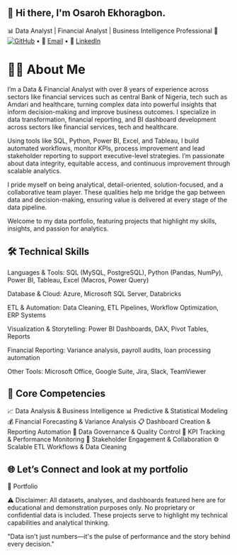 ## 👋 Hi there, I'm Osaroh Ekhoragbon.

📊 Data Analyst | Financial Analyst | Business Intelligence Professional
🔗 [![GitHub](https://img.shields.io/badge/-%20-000?style=flat-square&logo=github&logoColor=white)](https://github.com/OsarohEkhoragbon) • 📧 [Email](Mailto:osarohekhoragbon@gmail.com) • 💼 [LinkedIn](https://www.linkedin.com/in/osaroh-ekhoragbon/)


# 👨‍💼 About Me
I’m a Data & Financial Analyst with over 8 years of experience across sectors like financial services such as central Bank of Nigeria, tech such as Amdari and healthcare, turning complex data into powerful insights that inform decision-making and improve business outcomes. I specialize in data transformation, financial reporting, and BI dashboard development across sectors like financial services, tech and healthcare.

Using tools like SQL, Python, Power BI, Excel, and Tableau, I build automated workflows, monitor KPIs, process improvement and lead stakeholder reporting to support executive-level strategies. I’m passionate about data integrity, equitable access, and continuous improvement through scalable analytics.

I pride myself on being analytical, detail-oriented, solution-focused, and a collaborative team player. These qualities help me bridge the gap between data and decision-making, ensuring value is delivered at every stage of the data pipeline.

Welcome to my data portfolio, featuring projects that highlight my skills, insights, and passion for analytics.


## 🛠️ Technical Skills

Languages & Tools: SQL (MySQL, PostgreSQL), Python (Pandas, NumPy), Power BI, Tableau, Excel (Macros, Power Query)

Database & Cloud: Azure, Microsoft SQL Server, Databricks

ETL & Automation: Data Cleaning, ETL Pipelines, Workflow Optimization, ERP Systems

Visualization & Storytelling: Power BI Dashboards, DAX, Pivot Tables, Reports

Financial Reporting: Variance analysis, payroll audits, loan processing automation

Other Tools: Microsoft Office, Google Suite, Jira, Slack, TeamViewer


## 🔭 Core Competencies

📈 Data Analysis & Business Intelligence 📊 Predictive & Statistical Modeling 💰 Financial Forecasting & Variance Analysis 📋 Dashboard Creation & Reporting Automation 🧩 Data Governance & Quality Control
🚀 KPI Tracking & Performance Monitoring 🤝 Stakeholder Engagement & Collaboration ⚙️ Scalable ETL Workflows & Data Cleaning


## 🌐 Let’s Connect and look at my portfolio
💼 Portfolio

⚠️ Disclaimer: All datasets, analyses, and dashboards featured here are for educational and demonstration purposes only. No proprietary or confidential data is included. These projects serve to highlight my technical capabilities and analytical thinking.

"Data isn't just numbers—it's the pulse of performance and the story behind every decision."
